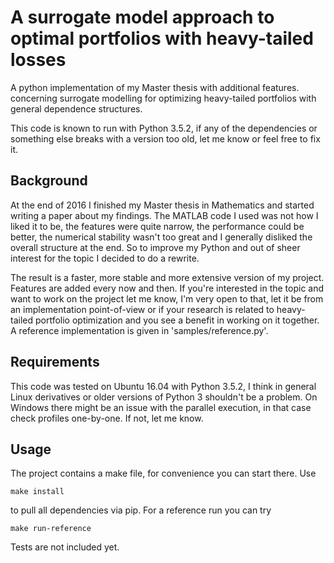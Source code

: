 # A surrogate model approach to optimal portfolios with heavy-tailed losses
A python implementation of my Master thesis with additional features. concerning surrogate modelling for optimizing heavy-tailed portfolios with general dependence structures.

This code is known to run with Python 3.5.2, if any of the dependencies or something else breaks with a version too old, let me know or feel free to fix it.


## Background
At the end of 2016 I finished my Master thesis in Mathematics and started writing a paper about my findings. The MATLAB code I used was not how I liked it to be, the features were quite narrow, the performance could be better, the numerical stability wasn't too great and I generally disliked the overall structure at the end. So to improve my Python and out of sheer interest for the topic I decided to do a rewrite.

The result is a faster, more stable and more extensive version of my project. Features are added every now and then. If you're interested in the topic and want to work on the project let me know, I'm very open to that, let it be from an implementation point-of-view or if your research is related to heavy-tailed portfolio optimization and you see a benefit in working on it together. A reference implementation is given in 'samples/reference.py'.


## Requirements
This code was tested on Ubuntu 16.04 with Python 3.5.2, I think in general Linux derivatives or older versions of Python 3 shouldn't be a problem. On Windows there might be an issue with the parallel execution, in that case check profiles one-by-one. If not, let me know.

## Usage
The project contains a make file, for convenience you can start there.
Use 
```
make install
```
to pull all dependencies via pip. For a reference run you can try
```
make run-reference
```
Tests are not included yet.
